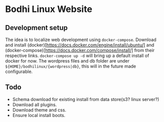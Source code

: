 # Bodhi Linux Website

## Development setup

The idea is to localize web development using `docker-compose`.
Download and install (docker)[https://docs.docker.com/engine/install/ubuntu/] and (docker-compose)[https://docs.docker.com/compose/install/] from their respective links.
`docker-compose up -d` will bring up a default install of docker for now.
The wordpress files and db folder are under `${HOME}/bodhilinux/{wordpress|db}`, this will in the future made configurable.

## Todo
- Schema download for existing install from data store(s3? linux server?)
- Download all plugins.
- Download theme and css.
- Ensure local install boots.
